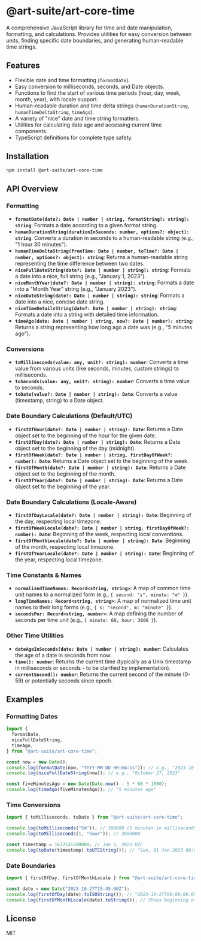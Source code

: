 # @art-suite/art-core-time

A comprehensive JavaScript library for time and date manipulation, formatting, and calculations. Provides utilities for easy conversion between units, finding specific date boundaries, and generating human-readable time strings.

## Features

- Flexible date and time formatting (`formatDate`).
- Easy conversion to milliseconds, seconds, and Date objects.
- Functions to find the start of various time periods (hour, day, week, month, year), with locale support.
- Human-readable duration and time delta strings (`humanDurationString`, `humanTimeDeltaString`, `timeAgo`).
- A variety of "nice" date and time string formatters.
- Utilities for calculating date age and accessing current time components.
- TypeScript definitions for complete type safety.

## Installation

```bash
npm install @art-suite/art-core-time
```

## API Overview

### Formatting

- **`formatDate(date?: Date | number | string, formatString?: string): string`**: Formats a date according to a given format string.
- **`humanDurationString(durationInSeconds: number, options?: object): string`**: Converts a duration in seconds to a human-readable string (e.g., "1 hour 30 minutes").
- **`humanTimeDeltaString(fromTime: Date | number, toTime?: Date | number, options?: object): string`**: Returns a human-readable string representing the time difference between two dates.
- **`niceFullDateString(date?: Date | number | string): string`**: Formats a date into a nice, full string (e.g., "January 1, 2023").
- **`niceMonthYear(date?: Date | number | string): string`**: Formats a date into a "Month Year" string (e.g., "January 2023").
- **`niceDateString(date?: Date | number | string): string`**: Formats a date into a nice, concise date string.
- **`niceTimeDetailsString(date?: Date | number | string): string`**: Formats a date into a string with detailed time information.
- **`timeAgo(date: Date | number | string, now?: Date | number): string`**: Returns a string representing how long ago a date was (e.g., "5 minutes ago").

### Conversions

- **`toMilliseconds(value: any, unit?: string): number`**: Converts a time value from various units (like seconds, minutes, custom strings) to milliseconds.
- **`toSeconds(value: any, unit?: string): number`**: Converts a time value to seconds.
- **`toDate(value?: Date | number | string): Date`**: Converts a value (timestamp, string) to a Date object.

### Date Boundary Calculations (Default/UTC)

- **`firstOfHour(date?: Date | number | string): Date`**: Returns a Date object set to the beginning of the hour for the given date.
- **`firstOfDay(date?: Date | number | string): Date`**: Returns a Date object set to the beginning of the day (midnight).
- **`firstOfWeek(date?: Date | number | string, firstDayOfWeek?: number): Date`**: Returns a Date object set to the beginning of the week.
- **`firstOfMonth(date?: Date | number | string): Date`**: Returns a Date object set to the beginning of the month.
- **`firstOfYear(date?: Date | number | string): Date`**: Returns a Date object set to the beginning of the year.

### Date Boundary Calculations (Locale-Aware)

- **`firstOfDayLocale(date?: Date | number | string): Date`**: Beginning of the day, respecting local timezone.
- **`firstOfWeekLocale(date?: Date | number | string, firstDayOfWeek?: number): Date`**: Beginning of the week, respecting local conventions.
- **`firstOfMonthLocale(date?: Date | number | string): Date`**: Beginning of the month, respecting local timezone.
- **`firstOfYearLocale(date?: Date | number | string): Date`**: Beginning of the year, respecting local timezone.

### Time Constants & Names

- **`normalizedTimeNames: Record<string, string>`**: A map of common time unit names to a normalized form (e.g., `{ second: "s", minute: "m" }`).
- **`longTimeNames: Record<string, string>`**: A map of normalized time unit names to their long forms (e.g., `{ s: "second", m: "minute" }`).
- **`secondsPer: Record<string, number>`**: A map defining the number of seconds per time unit (e.g., `{ minute: 60, hour: 3600 }`).

### Other Time Utilities

- **`dateAgeInSeconds(date: Date | number | string): number`**: Calculates the age of a date in seconds from now.
- **`time(): number`**: Returns the current time (typically as a Unix timestamp in milliseconds or seconds - to be clarified by implementation).
- **`currentSecond(): number`**: Returns the current second of the minute (0-59) or potentially seconds since epoch.

## Examples

### Formatting Dates

```typescript
import {
  formatDate,
  niceFullDateString,
  timeAgo,
} from "@art-suite/art-core-time";

const now = new Date();
console.log(formatDate(now, "YYYY-MM-DD HH:mm:ss")); // e.g., "2023-10-27 14:30:00"
console.log(niceFullDateString(now)); // e.g., "October 27, 2023"

const fiveMinutesAgo = new Date(Date.now() - 5 * 60 * 1000);
console.log(timeAgo(fiveMinutesAgo)); // "5 minutes ago"
```

### Time Conversions

```typescript
import { toMilliseconds, toDate } from "@art-suite/art-core-time";

console.log(toMilliseconds("5m")); // 300000 (5 minutes in milliseconds)
console.log(toMilliseconds(1, "hour")); // 3600000

const timestamp = 1672531200000; // Jan 1, 2023 UTC
console.log(toDate(timestamp).toUTCString()); // "Sun, 01 Jan 2023 00:00:00 GMT"
```

### Date Boundaries

```typescript
import { firstOfDay, firstOfMonthLocale } from "@art-suite/art-core-time";

const date = new Date("2023-10-27T15:45:00Z");
console.log(firstOfDay(date).toISOString()); // "2023-10-27T00:00:00.000Z"
console.log(firstOfMonthLocale(date).toString()); // Shows beginning of Oct in local time
```

## License

MIT
